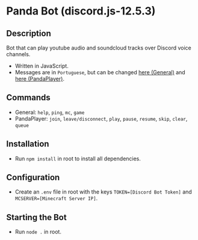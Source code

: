# Panda Bot (discord.js-12.5.3)

## Description
Bot that can play youtube audio and soundcloud tracks over Discord voice channels.
- Written in JavaScript.
- Messages are in `Portuguese`, but can be changed [here (General)](https://github.com/joaompfonseca/panda-bot/blob/master/src/bot/commands/messages.js) 
               and [here (PandaPlayer)](https://github.com/joaompfonseca/panda-bot/blob/master/src/bot/voice/pandaPlayer.js).

## Commands
- General: `help`, `ping`, `mc`, `game`
- PandaPlayer: `join`, `leave/disconnect`, `play`, `pause`, `resume`, `skip`, `clear`, `queue`

## Installation
- Run `npm install` in root to install all dependencies.

## Configuration
- Create an `.env` file in root with the keys `TOKEN=[Discord Bot Token]` and `MCSERVER=[Minecraft Server IP]`.

## Starting the Bot
- Run `node .` in root.
